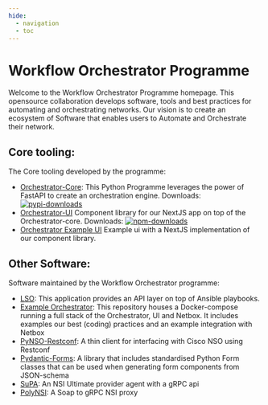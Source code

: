 ```yaml
---
hide:
  - navigation
  - toc
---
```

# Workflow Orchestrator Programme
Welcome to the Workflow Orchestrator Programme homepage. This opensource collaboration develops software, tools and best
practices for automating and orchestrating networks. Our vision is to create an ecosystem of Software that enables users
to Automate and Orchestrate their network.

## Core tooling:
The Core tooling developed by the programme:

- [Orchestrator-Core](https://workfloworchestrator.org/orchestrator-core): This Python Programme leverages the power of 
FastAPI to create an orchestration engine. Downloads: 
[![pypi-downloads](https://static.pepy.tech/badge/orchestrator-core)](https://pepy.tech/project/orchestrator-core)
- [Orchestrator-UI](https://github.com/workfloworchestrator/orchestrator-ui-library) Component library for our NextJS 
app on top of the Orchestrator-core. Downloads: 
[![npm-downloads](https://img.shields.io/npm/dt/%40orchestrator-ui%2Forchestrator-ui-components)](https://github.com/workfloworchestrator/orchestrator-ui-library)
- [Orchestrator Example UI](https://github.com/workfloworchestrator/example-orchestrator-ui/) Example ui with a NextJS 
implementation of our component library. 

## Other Software:
Software maintained by the Workflow Orchestrator programme:

- [LSO](https://workfloworchestrator.org/lso): This application provides an API layer on top of Ansible playbooks.
- [Example Orchestrator](https://github.com/workfloworchestrator/example-orchestrator): This repository houses a 
Docker-compose running a full stack of the Orchestrator, UI and Netbox. It includes examples our best (coding) practices
and an example integration with Netbox
- [PyNSO-Restconf](https://workfloworchestrator.org/pynso-restconf): A thin client for interfacing with Cisco NSO using 
Restconf
- [Pydantic-Forms](https://github.com/workfloworchestrator/pydantic-forms): A library that includes standardised Python 
Form classes that can be used when generating form components from JSON-schema
- [SuPA](https://workfloworchestrator.org/supa): An NSI Ultimate provider agent with a gRPC api
- [PolyNSI](https://github.com/workfloworchestrator/polynsi): A Soap to gRPC NSI proxy